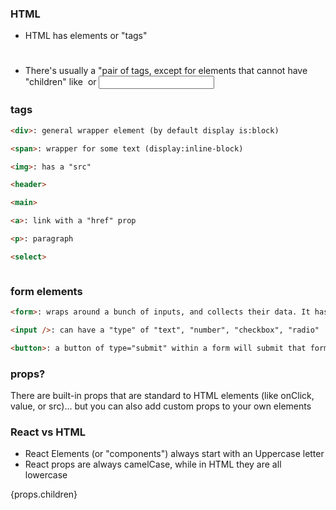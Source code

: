 ### HTML

- HTML has elements or "tags" <h1></h1>
- There's usually a "pair of tags, except for elements that cannot have "children" like <img /> or <input />

### tags
```html
<div>: general wrapper element (by default display is:block)

<span>: wrapper for some text (display:inline-block)

<img>: has a "src"

<header>

<main>

<a>: link with a "href" prop

<p>: paragraph

<select>



```
### form elements
```html
<form>: wraps around a bunch of inputs, and collects their data. It has an "onSubmit" prop

<input />: can have a "type" of "text", "number", "checkbox", "radio"

<button>: a button of type="submit" within a form will submit that form
```
### props?
There are built-in props that are standard to HTML elements (like onClick, value, or src)... but you can also add custom props to your own elements

### React vs HTML
- React Elements (or "components") always start with an Uppercase letter
- React props are always camelCase, while in HTML they are all lowercase

<ReactComponent>
    <div></div>
</ReactComponent>

{props.children}